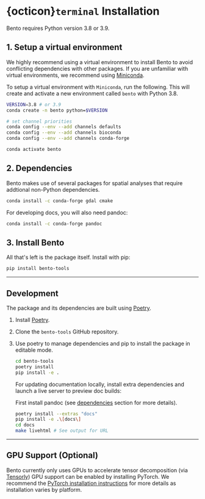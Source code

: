 # {octicon}`terminal` Installation

Bento requires Python version 3.8 or 3.9.

## 1. Setup a virtual environment

We highly recommend using a virtual environment to install Bento to avoid conflicting dependencies with other packages. If you are unfamiliar with virtual environments, we recommend using [Miniconda](https://docs.conda.io/en/latest/miniconda.html).

To setup a virtual environment with `Miniconda`, run the following. This will create and activate a new environment called `bento` with Python 3.8.

```bash
VERSION=3.8 # or 3.9
conda create -n bento python=$VERSION

# set channel priorities
conda config --env --add channels defaults
conda config --env --add channels bioconda
conda config --env --add channels conda-forge

conda activate bento
```

## 2. Dependencies

Bento makes use of several packages for spatial analyses that require addtional non-Python dependencies.

```bash
conda install -c conda-forge gdal cmake
```

For developing docs, you will also need pandoc:

```bash
conda install -c conda-forge pandoc
```

## 3. Install Bento

All that's left is the package itself. Install with pip:

```bash
pip install bento-tools
```

---

## Development

The package and its dependencies are built using [Poetry](https://python-poetry.org/).

1. Install [Poetry](https://python-poetry.org/).
2. Clone the `bento-tools` GitHub repository.
3. Use poetry to manage dependencies and pip to install the package in editable mode.

   ```bash
   cd bento-tools
   poetry install
   pip install -e .
   ```

   For updating documentation locally, install extra dependencies and launch a live server to preview doc builds:

   First install pandoc (see [dependencies](#dependencies) section for more details).

   ```bash
   poetry install --extras "docs"
   pip install -e .\[docs\]
   cd docs
   make livehtml # See output for URL
   ```

---

## GPU Support (Optional)

Bento currently only uses GPUs to accelerate tensor decomposition (via [Tensorly](https://tensorly.org/stable/index.html)) GPU support can be enabled by installing PyTorch. We recommend the [PyTorch installation instructions](https://pytorch.org/get-started/locally/) for more details as installation varies by platform.
